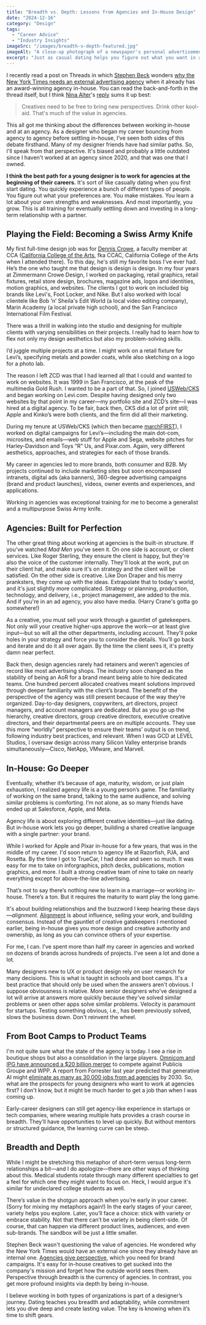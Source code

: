 ```yaml
---
title: "Breadth vs. Depth: Lessons from Agencies and In-House Design"
date: "2024-12-16"
category: "Design"
tags: 
  - "Career Advice"
  - "Industry Insights"
imageSrc: "/images/breadth-v-depth-featured.jpg"
imageAlt: "A close-up photograph of a newspaper's personal advertisements section, with one listing circled in red ink. The circled ad is titled \"DESIGN NOMAD\" and cleverly frames a designer's job search as a personal ad, comparing agency work to casual dating and seeking an in-house position as a long-term relationship. The surrounding text shows other personal ads in small, dense print arranged in multiple columns."
excerpt: "Just as casual dating helps you figure out what you want in a relationship, working at agencies early in your design career lets you explore different styles, clients, and problems before settling down in-house. Drawing from my nearly three decades of experience on both sides, I've learned there's real value in starting broad before going deep."
---
```


I recently read a post on Threads in which [Stephen Beck](https://www.threads.net/@stephenbeck?igshid=NTc4MTIwNjQ2YQ==) wonders [why the New York Times needs an external advertising agency](https://www.threads.net/@stephenbeck/post/DDivceSsyfp?xmt=AQGzet9VBi78ZhthMirmsQ71B1UH_XaW8b1XLinW1u_M-A) when it already has an award-winning agency in-house. You can read the back-and-forth in the thread itself, but I think [Nina Alter](https://www.threads.net/@ninavizz?igshid=NTc4MTIwNjQ2YQ==)'s [reply](https://www.threads.net/@ninavizz/post/DDi371WRo3x?xmt=AQGzKDlxHgr1JSHETWBixSnR4hB5d0fSS9n0SiWfA8lxHg) sums it up best:

> Creatives need to be free to bring new perspectives. Drink other kool-aid. That's much of the value in agencies.

This all got me thinking about the differences between working in-house and at an agency. As a designer who began my career bouncing from agency to agency before settling in-house, I’ve seen both sides of this debate firsthand. Many of my designer friends have had similar paths. So, I'll speak from that perspective. It's biased and probably a little outdated since I haven't worked at an agency since 2020, and that was one that I owned.

**I think the best path for a young designer is to work for agencies at the beginning of their careers.** It's sort of like casually dating when you first start dating. You quickly experience a bunch of different types of people. You figure out what your preferences are. You make mistakes. You learn a lot about your own strengths and weaknesses. And most importantly, you grow. This is all training for eventually settling down and investing in a long-term relationship with a partner.

## Playing the Field: Becoming a Swiss Army Knife

My first full-time design job was for [Dennis Crowe](https://www.vehiclesf.com/about), a faculty member at CCA ([California College of the Arts](https://www.cca.edu/), fka CCAC, California College of the Arts when I attended there). To this day, he's still my favorite boss I've ever had. He’s the one who taught me that design is design is design. In my four years at Zimmermann Crowe Design, I worked on packaging, retail graphics, retail fixtures, retail store design, brochures, magazine ads, logos and identities, motion graphics, and websites. The clients I got to work on included big brands like Levi's, Foot Locker, and Nike. But I also worked with local clientele like Bob ’n’ Sheila's Edit World (a local video editing company), Marin Academy (a local private high school), and the San Francisco International Film Festival.

There was a thrill in walking into the studio and designing for multiple clients with varying sensibilities on their projects. I really had to learn how to flex not only my design aesthetics but also my problem-solving skills.

I’d juggle multiple projects at a time. I might work on a retail fixture for Levi’s, specifying metals and powder coats, while also sketching on a logo for a photo lab.

The reason I left ZCD was that I had learned all that I could and wanted to work on websites. It was 1999 in San Francisco, at the peak of the multimedia Gold Rush. I wanted to be a part of that. So, I joined [USWeb/CKS](https://www.cnet.com/tech/tech-industry/usweb-cks-complete-merger-deal/) and began working on Levi.com. Despite having designed only two websites by that point in my career—my portfolio site and ZCD’s site—I was hired at a digital agency. To be fair, back then, CKS did a lot of print still; Apple and Kinko’s were both clients, and the firm did all their marketing.

During my tenure at USWeb/CKS (which then became [marchFIRST](https://signalvnoise.com/posts/2184-marchfirst)), I worked on digital campaigns for Levi’s—including the main dot-com, microsites, and emails—web stuff for Apple and Sega, website pitches for Harley-Davidson and Toys “R” Us, and Pixar.com. Again, very different aesthetics, approaches, and strategies for each of those brands.

My career in agencies led to more brands, both consumer and B2B. My projects continued to include marketing sites but soon encompassed intranets, digital ads (aka banners), 360-degree advertising campaigns (brand and product launches), videos, owner events and experiences, and applications.

Working in agencies was exceptional training for me to become a generalist and a multipurpose Swiss Army knife.

## Agencies: Built for Perfection

The other great thing about working at agencies is the built-in structure. If you've watched *Mad Men* you've seen it. On one side is account, or client services. Like Roger Sterling, they ensure the client is happy, but they're also the voice of the customer internally. They'll look at the work, put on their client hat, and make sure it's on strategy and the client will be satisfied. On the other side is creative. Like Don Draper and his merry pranksters, they come up with the ideas. Extrapolate that to today's world, and it's just slightly more complicated. Strategy or planning, production, technology, and delivery, i.e., project management, are added to the mix. And if you're in an ad agency, you also have media. (Harry Crane's gotta go somewhere!)

As a creative, you must sell your work through a gauntlet of gatekeepers. Not only will your creative higher-ups approve the work—or at least give input—but so will all the other departments, including account. They'll poke holes in your strategy and force you to consider the details. You'll go back and iterate and do it all over again. By the time the client sees it, it's pretty damn near perfect.

Back then, design agencies rarely had retainers and weren’t agencies of record like most advertising shops. The industry soon changed as the stability of being an AoR for a brand meant being able to hire dedicated teams. One hundred percent allocated creatives meant solutions improved through deeper familiarity with the client’s brand. The benefit of the perspective of the agency was still present because of the way they’re organized. Day-to-day designers, copywriters, art directors, project managers, and account managers are dedicated. But as you go up the hierarchy, creative directors, group creative directors, executive creative directors, and their departmental peers are on multiple accounts. They use this more “worldly” perspective to ensure their teams’ output is on trend, following industry best practices, and relevant. When I was GCD at LEVEL Studios, I oversaw design across many Silicon Valley enterprise brands simultaneously—Cisco, NetApp, VMware, and Marvell.

## In-House: Go Deeper

Eventually, whether it’s because of age, maturity, wisdom, or just plain exhaustion, I realized agency life is a young person’s game. The familiarity of working on the same brand, talking to the same audience, and solving similar problems is comforting. I’m not alone, as so many friends have ended up at Salesforce, Apple, and Meta.

Agency life is about exploring different creative identities—just like dating. But in-house work lets you go deeper, building a shared creative language with a single partner: your brand.

While I worked for Apple and Pixar in-house for a few years, that was in the middle of my career. I'd soon return to agency life at Razorfish, PJA, and Rosetta. By the time I got to TrueCar, I had done and seen so much. It was easy for me to take on inforgraphics, pitch decks, publications, motion graphics, and more. I built a strong creative team of nine to take on nearly everything except for above-the-line advertising.

That’s not to say there’s nothing new to learn in a marriage—or working in-house. There’s a ton. But it requires the maturity to want play the long game.

It's about building relationships and the buzzword I keep hearing these days—*alignment*. [Alignment](https://trends.uxdesign.cc/2025#block-yui_3_17_2_1_1731602933843_62418) is about influence, selling your work, and building consensus. Instead of the gauntlet of creative gatekeepers I mentioned earlier, being in-house gives you more design and creative authority and ownership, as long as you can convince others of your expertise.

For me, I can. I've spent more than half my career in agencies and worked on dozens of brands across hundreds of projects. I've seen a lot and done a lot.

Many designers new to UX or product design rely on user research for many decisions. This is what is taught in schools and boot camps. It's a best practice that should only be used when the answers aren't obvious. I suppose obviousness is relative. More senior designers who've designed a lot will arrive at answers more quickly because they've solved similar problems or seen other apps solve similar problems. Velocity is paramount for startups. Testing something obvious, i.e., has been previously solved, slows the business down. Don't reinvent the wheel.

## From Boot Camps to Product Teams

I'm not quite sure what the state of the agency is today. I see a rise in boutique shops but also a consolidation in the large players. [Omnicom and IPG have announced a $20 billion merger](https://www.wsj.com/business/media/advertising-firms-omnicom-and-interpublic-nearing-merger-that-would-reshape-industry-a2dd2286) to compete against Publicis Groupe and WPP. A report from Forrester last year predicted that generative AI might [eliminate as many as 30,000 jobs from ad agencies](https://www.forrester.com/press-newsroom/forrester-agency-ai-workforce-2030/?mod=ANLink) by 2030. So, what are the prospects for young designers who want to work at agencies first? I don't know, but it might be much harder to get a job than when I was coming up.

Early-career designers can still get agency-like experience in startups or tech companies, where wearing multiple hats provides a crash course in breadth. They’ll have opportunities to level up quickly. But without mentors or structured guidance, the learning curve can be steep.

## Breadth and Depth

While I might be stretching this metaphor of short-term versus long-term relationships a bit—and I do apologize—there are other ways of thinking about this. Medical students rotate through many different specialties to get a feel for which one they might want to focus on. Heck, I would argue it's similar for undeclared college students as well.

There’s value in the shotgun approach when you’re early in your career. (Sorry for mixing my metaphors again!) In the early stages of your career, variety helps you explore. Later, you’ll face a choice: stick with variety or embrace stability. Not that there can’t be variety in being client-side. Of course, that can happen via different product lines, audiences, and even sub-brands. The sandbox will be just a little smaller.

Stephen Beck wasn't questioning the value of agencies. He wondered why the New York Times would have an external one since they already have an internal one. [Agencies give perspective](https://www.threads.net/@lunarboy/post/DDjBBoMRf5u?xmt=AQGz-x_NmlnequxyZydIb77oAQTVgkAAKGFh3y3xFLV1_g), which you need for brand campaigns. It's easy for in-house creatives to get sucked into the company's mission and forget how the outside world sees them. Perspective through breadth is the currency of agencies. In contrast, you get more profound insights via depth by being in-house.

I believe working in both types of organizations is part of a designer’s journey. Dating teaches you breadth and adaptability, while commitment lets you dive deep and create lasting value. The key is knowing when it’s time to shift gears.